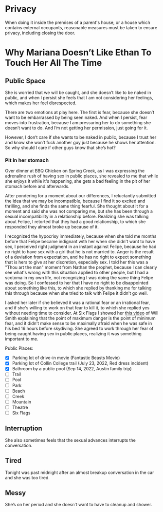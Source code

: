 # Privacy 
When doing it inside the premises of a parent's house, or a house which contains external occupants, reasonable measures must be taken to ensure privacy, including closing the door.


# Why Mariana Doesn’t Like Ethan To Touch Her All The Time

## Public Space
She is worried that we will be caught, and she doesn’t like to be naked in public, and when I persist she feels that I am not considering her feelings, which makes her feel disrespected.

There are two emotions at play here. The first is fear, because she doesn’t want to be embarrassed by being seen naked. And when I persist, fear moves into frustration, because I am pressuring her to do something she doesn’t want to do. And I’m not getting her permission, just going for it.

However, I don’t care if she wants to be naked in public, because I trust her and know she won’t fuck another guy just because he shows her attention. So why should I care if other guys know that she’s hot?

### Pit in her stomach
Over dinner at BBQ Chicken on Spring Creek, as I was expressing the adrenaline rush of having sex in public places, she revealed to me that while she enjoys it while it's happening, she gets a bad feeling in the pit of her stomach before and afterwards.

After pondering for a moment about our differences, I reluctantly submitted the idea that we may be incompatible, because I find it so excited and thrilling, and she finds the same thing fearful. She thought about it for a moment and said she was not comparing me, but she has been through a sexual incompatibility in a relationship before. Realizing she was talking about Felipe, I retorted that they had a good relationship, to which she responded they almost broke up because of it.

I recognized the hypocrisy immediately, because when she told me months before that Felipe became indignant with her when she didn't want to have sex, I perceived right judgment in an instant against Felipe, because he had no right to have sex with a girl that he is not married to. Anger is the result of a deviation from expectation, and he has no right to expect something that is hers to give at her discretion, especially sex. I told her this was a "Thou art the man" moment from Nathan the prophet, because I can clearly see what's wrong with this situation applied to other people, but I had a scotoma in my own life, not recognizing I was doing the same thing Felipe was doing. So I confessed to her that I have no right to be disappointed about something like this, to which she replied by thanking me for talking this through because when she tried to talk with Felipe it didn't go well.

I asked her later if she believed it was a rational fear or an irrational fear, and if she's willing to work on that fear to kill it, to which she replied yes without needing time to consider. At Six Flags I showed her [this video](https://www.youtube.com/watch?v=bFIB05LGtMs) of Will Smith explaining that the point of maximum danger is the point of minimum fear, and it didn't make sense to be maximally afraid when he was safe in his bed 16 hours before skydiving. She agreed to work through her fear of being caught having sex in public places, realizing it was something important to me.

Public Places:
- [x] Parking lot of drive-in movie (Fantastic Beasts Movie)
- [x] Parking lot of Collin College trail (July 23, 2022, Red dress incident)
- [x] Bathroom by a public pool  (Sep 14, 2022, Austin family trip)
- [ ] Trail
- [ ] Pool
- [ ] Park
- [ ] Beach
- [ ] Creek
- [ ] Mountain
- [ ] Theatre
- [ ] Six Flags

## Interruption
She also sometimes feels that the sexual advances interrupts the conversation.

## Tired
Tonight was past midnight after an almost breakup conversation in the car and she was too tired.

## Messy
She’s on her period and she doesn’t want to have to cleanup and shower.